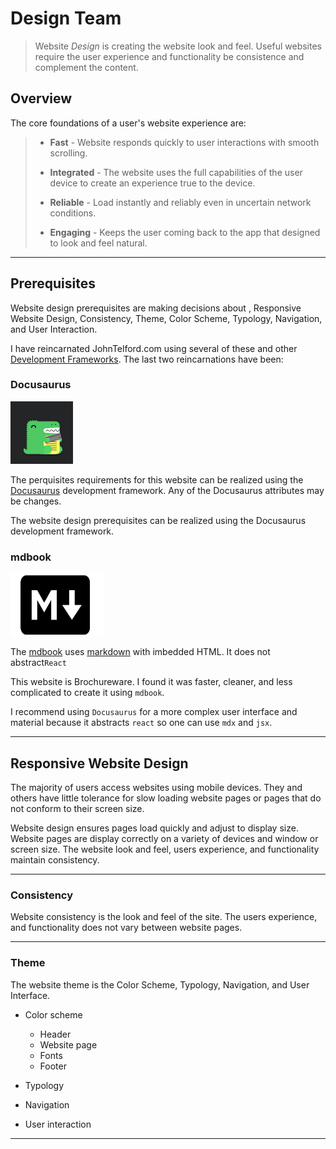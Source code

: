 # Design Team

> Website _Design_ is creating the website look and feel. Useful websites require the user experience and functionality be consistence and complement the content.


## Overview

The core foundations of a  user's website experience are:
> 
> - **Fast** - Website responds quickly to user interactions with  smooth scrolling.
> 
> - **Integrated** - The website uses the full  capabilities of the user device to create an experience true to the device.
> 
> - **Reliable** - Load instantly and reliably even in  uncertain network conditions.
> 
> - **Engaging** - Keeps the user coming back to the app  that designed to look and feel natural.


---
## Prerequisites

Website design prerequisites are making decisions about , Responsive Website Design, Consistency, Theme, Color Scheme, Typology, Navigation, and User Interaction.

I have reincarnated JohnTelford.com using several of these and other [Development Frameworks](https://docusaurus.io/docs#comparison-with-other-tools). The last two reincarnations have been:

### Docusaurus

<img src= "docusauruslogo.png" height=100 width=100  />

  
The perquisites requirements for this website can be realized using the [Docusaurus](https://docusaurus.io) development framework. Any of the Docusaurus attributes may be changes.

The website design prerequisites can be realized using the Docusaurus development framework.

### mdbook

<img src= "markdownlogo.png" height=100 width=150 />

The [mdbook](https://crates.io/crates/mdbook) uses [markdown](https://www.markdownguide.org) with imbedded HTML. It does not abstract`React`

This website is Brochureware. I found it was faster, cleaner, and less complicated to create it using `mdbook`.

I recommend using `Docusaurus` for a more complex user interface and material because it abstracts `react` so one can use `mdx` and `jsx`.

---

## Responsive Website Design

The majority of users access websites using mobile devices. They and others have little tolerance for slow loading website pages or pages that do not conform to their screen size.

Website design ensures pages load quickly and adjust to display size. Website pages are display correctly on a variety of devices and window or screen size. The website look and feel, users experience, and functionality maintain consistency.

---

### Consistency

Website consistency is the look and feel of the site. The users experience, and functionality does not vary between website pages.

---

### Theme

The website theme is the Color Scheme, Typology, Navigation, and User Interface.

- Color scheme

  - Header
  - Website page
  - Fonts
  - Footer

- Typology
- Navigation
- User interaction

---
